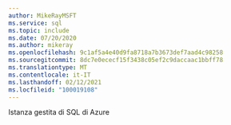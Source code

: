 ```yaml
---
author: MikeRayMSFT
ms.service: sql
ms.topic: include
ms.date: 07/20/2020
ms.author: mikeray
ms.openlocfilehash: 9c1af5a4e40d9fa8718a7b3673def7aad4c98258
ms.sourcegitcommit: 8dc7e0ececf15f3438c05ef2c9daccaac1bbff78
ms.translationtype: MT
ms.contentlocale: it-IT
ms.lasthandoff: 02/12/2021
ms.locfileid: "100019108"
---
```

Istanza gestita di SQL di Azure